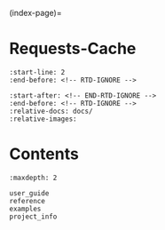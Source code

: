<!--
Pre-release warning to reduce confusion on what '/latest' means;
TODO: add script to make this conditional
-->
<!--
  ```{admonition} Note
  :class: warning
  You are viewing the pre-release documentation, which may describe features that are still in development.
  Documentation for the latest stable release can be found at [requests-cache.readthedocs.io](https://requests-cache.readthedocs.io)
  ```
-->

(index-page)=
# Requests-Cache
<!-- Include Readme contents, except for the links to readthedocs, which would be redundant here -->
```{include} ../README.md
:start-line: 2
:end-before: <!-- RTD-IGNORE -->
```
```{include} ../README.md
:start-after: <!-- END-RTD-IGNORE -->
:end-before: <!-- RTD-IGNORE -->
:relative-docs: docs/
:relative-images:
```

# Contents
```{toctree}
:maxdepth: 2

user_guide
reference
examples
project_info
````
